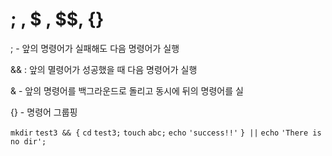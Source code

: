 # ; , $ , $$, {}

 ; - 앞의 명령어가 실패해도 다음 명령어가 실행

&& : 앞의 멸령어가 성공했을 때 다음 명령어가 실행

& - 앞의 명령어를 백그라운드로 돌리고 동시에 뒤의 명령어를 실

{} - 명령어 그룹핑 



 `mkdir` `test3 && {` `cd` `test3;` `touch` `abc;` `echo` `'success!!'` `} ||` `echo` `'There is no dir';`

